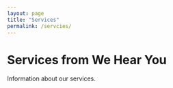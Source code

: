 ```yaml
---
layout: page
title: "Services"
permalink: /servcies/
---
```


# Services from We Hear You
Information about our services.

